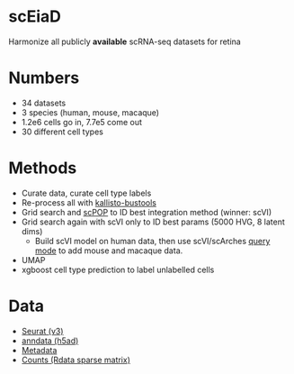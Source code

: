 # scEiaD

 Harmonize all publicly **available** scRNA-seq datasets for retina
 
 # Numbers
 - 34 datasets
 - 3 species (human, mouse, macaque)
 - 1.2e6 cells go in, 7.7e5 come out
 - 30 different cell types
 
 # Methods
  - Curate data, curate cell type labels
  - Re-process all with [kallisto-bustools](https://www.kallistobus.tools)
  - Grid search and [scPOP](https://github.com/vinay-swamy/scPOP) to ID best integration method (winner: scVI)
  - Grid search again with scVI only to ID best params (5000 HVG, 8 latent dims)
    - Build scVI model on human data, then use scVI/scArches [query mode](https://docs.scvi-tools.org/en/0.9.0/user_guide/notebooks/scarches_scvi_tools.html) to add mouse and macaque data.
  - UMAP
  - xgboost cell type prediction to label unlabelled cells

# Data
  - [Seurat (v3)](http://hpc.nih.gov/~mcgaugheyd/scEiaD/2021_03_17/scEiaD_all_seurat_v3.Rdata)
  - [anndata (h5ad)](http://hpc.nih.gov/~mcgaugheyd/scEiaD/2021_03_17/scEiaD_all_anndata.h5ad)
  - [Metadata](http://hpc.nih.gov/~mcgaugheyd/scEiaD/2021_03_17/metadata_filter.tsv.gz)
  - [Counts (Rdata sparse matrix)](http://hpc.nih.gov/~mcgaugheyd/scEiaD/2021_03_17/counts.Rdata)
  


